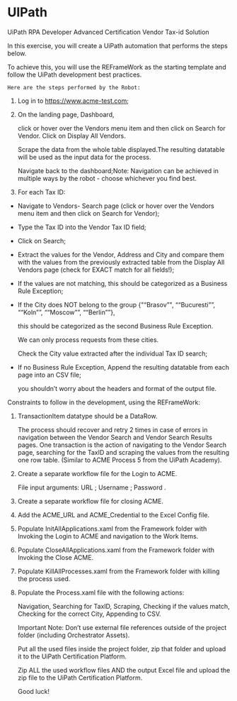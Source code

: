 # UIPath
UiPath RPA Developer Advanced Certification Vendor Tax-id Solution

In this exercise, you will create a UiPath automation that performs  the steps below.

   To achieve this, you will use the REFrameWork as the   starting template and follow the UiPath development best   practices.

    Here are the steps performed by the Robot:

1. Log in to  https://www.acme-test.com;

2. On the landing page, Dashboard,

    click or hover over the Vendors menu item and then click on Search for Vendor.
    Click on Display All Vendors.

    Scrape the data from the whole table displayed.The resulting datatable will be used as the input data for the process.

   Navigate back to the dashboard;Note: Navigation can be achieved in multiple ways by the robot - choose whichever you find  best.

3. For each Tax ID:

- Navigate to Vendors- Search page (click or  hover over the Vendors menu item and then click on Search for  Vendor);

- Type the Tax ID into the Vendor Tax ID field;

- Click on  Search;

- Extract the values for the Vendor, Address and City and  compare them with the values from the previously extracted table from
    the Display All Vendors page (check for EXACT match for all fields!);

-  If the values are not matching, this should be categorized as a  Business Rule Exception;

- If the City does NOT belong to the group  {"“Brasov”", ““Bucuresti””, ““Koln””, ““Moscow””, ““Berlin””},

    this should be categorized as the second Business Rule Exception.

   We can only process requests from these cities.

   Check the City value  extracted after the individual Tax ID search;

- If no Business Rule Exception, Append the resulting datatable from each page into an CSV file;

   you shouldn’t worry about the headers and format of the output  file.

Constraints to follow in the development, using the REFrameWork:

1. TransactionItem datatype should be a DataRow.

   The  process should recover and retry 2 times in case of errors in navigation between the Vendor Search and Vendor Search Results pages.
    One transaction is the action of navigating to the Vendor Search page,
    searching for the TaxID and scraping the values from the resulting one
    row table. (Similar to ACME Process 5 from the UiPath Academy).

2.  Create a separate workflow file for the Login to ACME.

    File input arguments: URL ; Username ; Password .

3. Create a separate workflow file for closing ACME.

4. Add the ACME_URL and ACME_Credential to the Excel Config file.

5. Populate InitAllApplications.xaml from the Framework folder with Invoking the Login to ACME and navigation to the  Work Items.

6. Populate CloseAllApplications.xaml from the Framework  folder with Invoking the Close ACME.

7. Populate KillAllProcesses.xaml  from the Framework folder with killing the process used.

8. Populate the Process.xaml file with the following actions:

    Navigation,  Searching for TaxID, Scraping, Checking if the values match, Checking for the correct City, Appending to CSV.

   Important Note: Don’t use  external file references outside of the project folder (including  Orchestrator Assets).

   Put all the used files inside the project folder, zip that folder and upload it to the UiPath Certification Platform.

   Zip ALL the used workflow files AND the output Excel file and  upload the zip file to the UiPath Certification Platform.

   Good luck!
